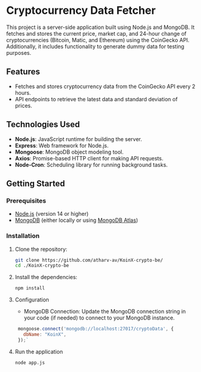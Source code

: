 # Cryptocurrency Data Fetcher

This project is a server-side application built using Node.js and MongoDB. It fetches and stores the current price, market cap, and 24-hour change of cryptocurrencies (Bitcoin, Matic, and Ethereum) using the CoinGecko API. Additionally, it includes functionality to generate dummy data for testing purposes.

## Features

- Fetches and stores cryptocurrency data from the CoinGecko API every 2 hours.
- API endpoints to retrieve the latest data and standard deviation of prices.

## Technologies Used

- **Node.js**: JavaScript runtime for building the server.
- **Express**: Web framework for Node.js.
- **Mongoose**: MongoDB object modeling tool.
- **Axios**: Promise-based HTTP client for making API requests.
- **Node-Cron**: Scheduling library for running background tasks.

## Getting Started

### Prerequisites

- [Node.js](https://nodejs.org/en/) (version 14 or higher)
- [MongoDB](https://www.mongodb.com/) (either locally or using [MongoDB Atlas](https://www.mongodb.com/cloud/atlas))

### Installation

1. Clone the repository:

   ```bash
   git clone https://github.com/atharv-av/KoinX-crypto-be/
   cd ./KoinX-crypto-be

2. Install the dependencies:
   ```bash
   npm install

3. Configuration
   - MongoDB Connection: Update the MongoDB connection string in your code (if needed) to connect to your MongoDB instance.
   ```javascript
    mongoose.connect('mongodb://localhost:27017/cryptoData', {
      dbName: "KoinX",
    });`

4. Run the application
   ```bash
   node app.js
